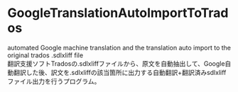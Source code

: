 # GoogleTranslationAutoImportToTrados
automated Google machine translation and the translation auto import to the original trados .sdlxliff file<br/>
翻訳支援ソフトTradosの.sdlxliffファイルから、原文を自動抽出して、Google自動翻訳した後、訳文を.sdlxliffの該当箇所に出力する自動翻訳+翻訳済みsdlxliffファイル出力を行うプログラム。
